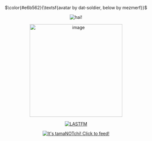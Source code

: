 <p align="center">
$\color{#e6b562}{\textsf{avatar by dat-soldier, below by mezmerf}}$


<p align="center">
<img src="https://komarev.com/ghpvc/?username=finiteform&color=8fbac6&style=for-the-badge&label=bugs+under+my+rock:" title="hai!">

<p align="center">
 <img width="300" height="300" alt="image" title="art by mezmerf" src="https://files.catbox.moe/kb7irw.png" />

<p align="center">
<a href="https://www.last.fm/user/manistars"><img src="https://lastfm-recently-played.vercel.app/api?user=manistars&footer_style=wave&count=1&width=300&loved=true&loved_style=2&header_style=compact_stats_only&bg_color=e6b562" alt="LASTFM" title="ewww hir music taste SUCKS">

 <p align="center">
<a href="https://tamanotchi.world/26026c"><img src="https://tamanotchi.world/i2/26026" alt="It's tamaNOTchi! Click to feed!" title="shes hunger... pls  feed her...." ></a>
